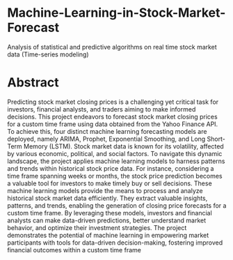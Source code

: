 # Machine-Learning-in-Stock-Market-Forecast
Analysis of statistical and predictive algorithms on real time stock market data (Time-series modeling)

# Abstract

Predicting stock market closing prices is a challenging yet critical task for investors, financial analysts, and traders aiming to make informed decisions. This project endeavors to forecast stock market closing prices for a custom time frame using data obtained from the Yahoo Finance API. To achieve this, four distinct machine learning forecasting models are deployed, namely ARIMA, Prophet, Exponential Smoothing, and Long Short-Term Memory (LSTM). Stock market data is known for its volatility, affected by various economic, political, and social factors. To navigate this dynamic landscape, the project applies machine learning models to harness patterns and trends within historical stock price data. For instance, considering a time frame spanning weeks or months, the stock price prediction becomes a valuable tool for investors to make timely buy or sell decisions. These machine learning models provide the means to process and analyze historical stock market data efficiently. They extract valuable insights, patterns, and trends, enabling the generation of closing price forecasts for a custom time frame. By leveraging these models, investors and financial analysts can make data-driven predictions, better understand market behavior, and optimize their investment strategies. The project demonstrates the potential of machine learning in empowering market participants with tools for data-driven decision-making, fostering improved financial outcomes within a custom time frame
